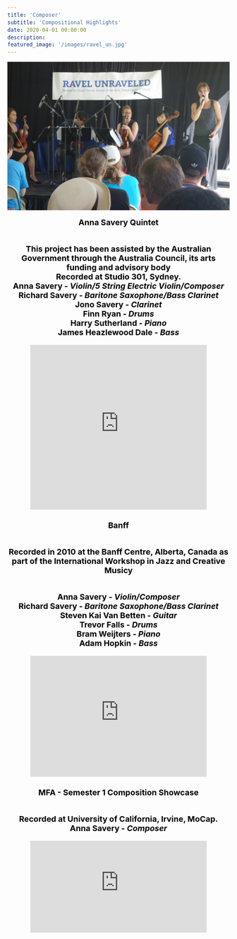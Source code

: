 ```yaml
---
title: 'Composer'
subtitle: 'Compositional Highlights'
date: 2020-04-01 00:00:00
description:
featured_image: '/images/ravel_un.jpg'
---
```


![](/images/ravel_un.jpg)

<!--missing 1) Ariadna Ravel unraveled 2) Kamo Grideche-->

<center><b><font size="+1"><font style="color:black">
Anna Savery Quintet
<p><br>
This project has been assisted by the Australian Government through the Australia Council, its arts funding and advisory body<br>
 Recorded at Studio 301, Sydney.
 <br>Anna Savery - <i>Violin/5 String Electric Violin/Composer<br></i>
 Richard Savery - <i>Baritone Saxophone/Bass Clarinet<br></i>
 Jono Savery - <i>Clarinet<br></i>
  Finn Ryan - <i>Drums<br></i>
	Harry Sutherland - <i>Piano<br></i>
	James Heazlewood Dale - <i>Bass<br></i>

 <center>
<center>
<iframe style="border: 0; width: 400px; height: 373px;" src="https://bandcamp.com/EmbeddedPlayer/album=3422123173/size=large/bgcol=ffffff/linkcol=0687f5/artwork=small/transparent=true/" seamless><a href="https://annaosavery.bandcamp.com/album/anna-savery-quintet">Anna Savery Quintet by Anna Savery</a></iframe></center><br>

<center><b><font size="+1"><font style="color:black">
Banff
<p><br>
Recorded in 2010 at the Banff Centre, Alberta, Canada as part of the International Workshop in Jazz and Creative Musicy<br>

 <br>Anna Savery - <i>Violin/Composer<br></i>
 Richard Savery - <i>Baritone Saxophone/Bass Clarinet<br></i>
 Steven Kai Van Betten - <i>Guitar<br></i>
  Trevor Falls - <i>Drums<br></i>
	Bram Weijters - <i>Piano<br></i>
	Adam Hopkin - <i>Bass<br></i>

<center>
<iframe style="border: 0; width: 400px; height: 274px;" src="https://bandcamp.com/EmbeddedPlayer/album=1312800934/size=large/bgcol=ffffff/linkcol=0687f5/artwork=small/transparent=true/" seamless><a href="https://annaosavery.bandcamp.com/album/banff">Banff by Anna okunev</a></iframe></center><br>

<center><b><font size="+1"><font style="color:black">
MFA - Semester 1 Composition Showcase
<p><br>
 Recorded at University of California, Irvine, MoCap.
 <br>Anna Savery - <i>Composer<br></i>
 <center>

<center>
<iframe style="border: 0; width: 400px; height: 208px;" src="https://bandcamp.com/EmbeddedPlayer/album=649104161/size=large/bgcol=ffffff/linkcol=0687f5/artwork=small/transparent=true/" seamless><a href="https://annaosavery.bandcamp.com/album/creative-practices">Creative Practices by AnnaSavery</a></iframe></center>
